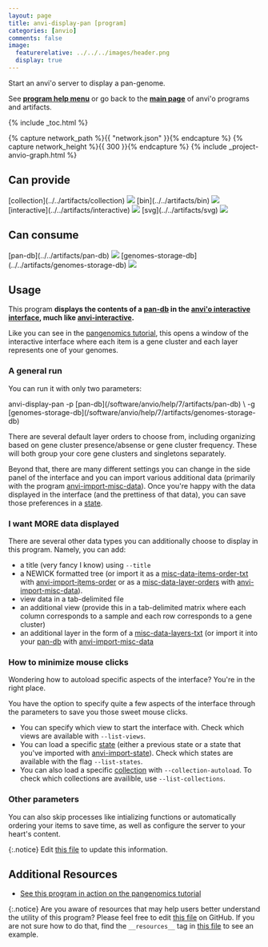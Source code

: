 ```yaml
---
layout: page
title: anvi-display-pan [program]
categories: [anvio]
comments: false
image:
  featurerelative: ../../../images/header.png
  display: true
---
```


Start an anvi&#x27;o server to display a pan-genome.

See **[program help menu](../../../../vignette#anvi-display-pan)** or go back to the **[main page](../../)** of anvi'o programs and artifacts.


{% include _toc.html %}
<div id="svg" class="subnetwork"></div>
{% capture network_path %}{{ "network.json" }}{% endcapture %}
{% capture network_height %}{{ 300 }}{% endcapture %}
{% include _project-anvio-graph.html %}


## Can provide

<p style="text-align: left" markdown="1"><span class="artifact-p">[collection](../../artifacts/collection) <img src="../../images/icons/COLLECTION.png" class="artifact-icon-mini" /></span> <span class="artifact-p">[bin](../../artifacts/bin) <img src="../../images/icons/BIN.png" class="artifact-icon-mini" /></span> <span class="artifact-p">[interactive](../../artifacts/interactive) <img src="../../images/icons/DISPLAY.png" class="artifact-icon-mini" /></span> <span class="artifact-p">[svg](../../artifacts/svg) <img src="../../images/icons/SVG.png" class="artifact-icon-mini" /></span></p>

## Can consume

<p style="text-align: left" markdown="1"><span class="artifact-r">[pan-db](../../artifacts/pan-db) <img src="../../images/icons/DB.png" class="artifact-icon-mini" /></span> <span class="artifact-r">[genomes-storage-db](../../artifacts/genomes-storage-db) <img src="../../images/icons/DB.png" class="artifact-icon-mini" /></span></p>

## Usage


This program **displays the contents of a <span class="artifact-n">[pan-db](/software/anvio/help/7/artifacts/pan-db)</span> in the [anvi'o interactive interface](http://merenlab.org/2016/02/27/the-anvio-interactive-interface//#using-the-anvio-interactive-interface), much like <span class="artifact-n">[anvi-interactive](/software/anvio/help/7/programs/anvi-interactive)</span>.**

Like you can see in the [pangenomics tutorial](http://merenlab.org/2016/11/08/pangenomics-v2/#displaying-the-pan-genome), this opens a window of the interactive interface where each item is a gene cluster and each layer represents one of your genomes. 

### A general run 

You can run it with only two parameters: 

<div class="codeblock" markdown="1">
anvi&#45;display&#45;pan &#45;p <span class="artifact&#45;n">[pan&#45;db](/software/anvio/help/7/artifacts/pan&#45;db)</span> \
                 &#45;g <span class="artifact&#45;n">[genomes&#45;storage&#45;db](/software/anvio/help/7/artifacts/genomes&#45;storage&#45;db)</span> 
</div>

There are several default layer orders to choose from, including organizing based on gene cluster presence/absense or gene cluster frequency. These will both group your core gene clusters and singletons separately. 

Beyond that, there are many different settings you can change in the side panel of the interface and you can import various additional data (primarily with the program <span class="artifact-n">[anvi-import-misc-data](/software/anvio/help/7/programs/anvi-import-misc-data)</span>). Once you're happy with the data displayed in the interface (and the prettiness of that data), you can  save those preferences in a <span class="artifact-n">[state](/software/anvio/help/7/artifacts/state)</span>. 

### I want MORE data displayed 

There are several other data types you can additionally choose to display in this program. Namely, you can add:

- a title (very fancy I know) using `--title` 
- a NEWICK formatted tree (or import it as a <span class="artifact-n">[misc-data-items-order-txt](/software/anvio/help/7/artifacts/misc-data-items-order-txt)</span> with <span class="artifact-n">[anvi-import-items-order](/software/anvio/help/7/programs/anvi-import-items-order)</span> or as a <span class="artifact-n">[misc-data-layer-orders](/software/anvio/help/7/artifacts/misc-data-layer-orders)</span> with <span class="artifact-n">[anvi-import-misc-data](/software/anvio/help/7/programs/anvi-import-misc-data)</span>). 
- view data in a tab-delimited file
- an additional view (provide this in a tab-delimited matrix where each column corresponds to a sample and each row corresponds to a gene cluster)
- an additional layer in the form of a <span class="artifact-n">[misc-data-layers-txt](/software/anvio/help/7/artifacts/misc-data-layers-txt)</span> (or import it into your <span class="artifact-n">[pan-db](/software/anvio/help/7/artifacts/pan-db)</span> with <span class="artifact-n">[anvi-import-misc-data](/software/anvio/help/7/programs/anvi-import-misc-data)</span>

### How to minimize mouse clicks 

Wondering how to autoload specific aspects of the interface? You're in the right place. 

You have the option to specify quite a few aspects of the interface through the parameters to save you those sweet mouse clicks. 

- You can specify which view to start the interface with. Check which views are available with `--list-views`. 
- You can load a specific <span class="artifact-n">[state](/software/anvio/help/7/artifacts/state)</span> (either a previous state or a state that you've imported with <span class="artifact-n">[anvi-import-state](/software/anvio/help/7/programs/anvi-import-state)</span>). Check which states are available with the flag `--list-states`. 
- You can also load a specific <span class="artifact-n">[collection](/software/anvio/help/7/artifacts/collection)</span> with `--collection-autoload`. To check which collections are availible, use `--list-collections`. 

### Other parameters 

You can also skip processes like intializing functions or automatically ordering your items to save time, as well as configure the server to your heart's content. 


{:.notice}
Edit [this file](https://github.com/merenlab/anvio/tree/master/anvio/docs/programs/anvi-display-pan.md) to update this information.


## Additional Resources


* [See this program in action on the pangenomics tutorial](http://merenlab.org/2016/11/08/pangenomics-v2/#displaying-the-pan-genome)


{:.notice}
Are you aware of resources that may help users better understand the utility of this program? Please feel free to edit [this file](https://github.com/merenlab/anvio/tree/master/bin/anvi-display-pan) on GitHub. If you are not sure how to do that, find the `__resources__` tag in [this file](https://github.com/merenlab/anvio/blob/master/bin/anvi-interactive) to see an example.
